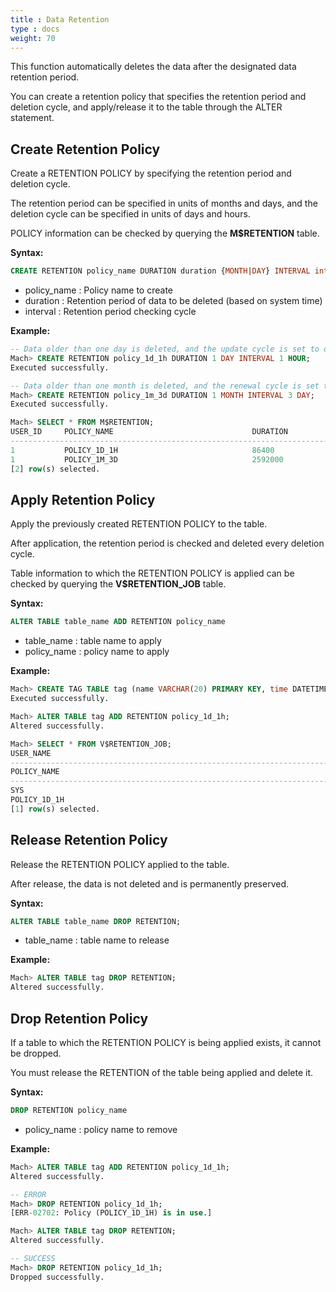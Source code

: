 ```yaml
---
title : Data Retention
type : docs
weight: 70
---
```


This function automatically deletes the data after the designated data retention period.

You can create a retention policy that specifies the retention period and deletion cycle, and apply/release it to the table through the ALTER statement.

## Create Retention Policy

Create a RETENTION POLICY by specifying the retention period and deletion cycle.

The retention period can be specified in units of months and days, and the deletion cycle can be specified in units of days and hours.

POLICY information can be checked by querying the **M$RETENTION** table.

**Syntax:**

```sql
CREATE RETENTION policy_name DURATION duration {MONTH|DAY} INTERVAL interval {DAY|HOUR}
```

* policy_name : Policy name to create
* duration : Retention period of data to be deleted (based on system time)
* interval : Retention period checking cycle

**Example:**

```sql
-- Data older than one day is deleted, and the update cycle is set to one hour.
Mach> CREATE RETENTION policy_1d_1h DURATION 1 DAY INTERVAL 1 HOUR;
Executed successfully.

-- Data older than one month is deleted, and the renewal cycle is set to three days.
Mach> CREATE RETENTION policy_1m_3d DURATION 1 MONTH INTERVAL 3 DAY;
Executed successfully.

Mach> SELECT * FROM M$RETENTION;
USER_ID     POLICY_NAME                               DURATION             INTERVAL             
-----------------------------------------------------------------------------------------------------
1           POLICY_1D_1H                              86400                3600                 
1           POLICY_1M_3D                              2592000              259200               
[2] row(s) selected.
```

## Apply Retention Policy

Apply the previously created RETENTION POLICY to the table.

After application, the retention period is checked and deleted every deletion cycle.

Table information to which the RETENTION POLICY is applied can be checked by querying the **V$RETENTION_JOB** table.

**Syntax:**

```sql
ALTER TABLE table_name ADD RETENTION policy_name
```

* table_name : table name to apply
* policy_name : policy name to apply

**Example:**

```sql
Mach> CREATE TAG TABLE tag (name VARCHAR(20) PRIMARY KEY, time DATETIME BASETIME, value DOUBLE SUMMARIZED);
Executed successfully.

Mach> ALTER TABLE tag ADD RETENTION policy_1d_1h;
Altered successfully.

Mach> SELECT * FROM V$RETENTION_JOB;
USER_NAME                                                                         TABLE_NAME                                                                        
-----------------------------------------------------------------------------------------------------------------------------------------------------------------------
POLICY_NAME                                                                       STATE                                                                             LAST_DELETED_TIME               
--------------------------------------------------------------------------------------------------------------------------------------------------------------------------------------------------------
SYS                                                                               TAG                                                                               
POLICY_1D_1H                                                                      WAITING                                                                           NULL                            
[1] row(s) selected.

```

## Release Retention Policy

Release the RETENTION POLICY applied to the table.

After release, the data is not deleted and is permanently preserved.

**Syntax:**

```sql
ALTER TABLE table_name DROP RETENTION;
```

* table_name : table name to release

**Example:**

```sql
Mach> ALTER TABLE tag DROP RETENTION;
Altered successfully.
```

## Drop Retention Policy

If a table to which the RETENTION POLICY is being applied exists, it cannot be dropped.

You must release the RETENTION of the table being applied and delete it.

**Syntax:**

```sql
DROP RETENTION policy_name
```

* policy_name : policy name to remove

**Example:**

```sql
Mach> ALTER TABLE tag ADD RETENTION policy_1d_1h;
Altered successfully.

-- ERROR
Mach> DROP RETENTION policy_1d_1h;
[ERR-02702: Policy (POLICY_1D_1H) is in use.]

Mach> ALTER TABLE tag DROP RETENTION;
Altered successfully.

-- SUCCESS
Mach> DROP RETENTION policy_1d_1h;
Dropped successfully.
```
